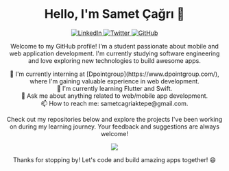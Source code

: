<h1 align="center">Hello, I'm Samet Çağrı 👋</h1>

<p align="center">
  <a href="https://www.linkedin.com/in/sametcagriaktepe/" target="_blank">
    <img alt="LinkedIn" src="https://img.shields.io/badge/LinkedIn-Connect-blue?style=flat-square&logo=linkedin">
  </a>
  <a href="https://twitter.com/denaktepe" target="_blank">
    <img alt="Twitter" src="https://img.shields.io/badge/Twitter-Follow-blue?style=flat-square&logo=twitter">
  </a>
  <a href="https://github.com/denaktepe" target="_blank">
    <img alt="GitHub" src="https://img.shields.io/badge/GitHub-Follow-black?style=flat-square&logo=github">
  </a>
</p>

<p align="center">
  Welcome to my GitHub profile! I'm a student passionate about mobile and web application development. I'm currently studying software engineering and love exploring new technologies to build awesome apps.
</p>

<p align="center">
   💼 I'm currently interning at [Dpointgroup](https://www.dpointgroup.com/), where I'm gaining valuable experience in web development.
  <br>
  🌱 I’m currently learning Flutter and Swift.
  <br>
  💬 Ask me about anything related to web/mobile app development.
  <br>
  📫 How to reach me: sametcagriaktepe@gmail.com.
</p>

<p align="center">
  Check out my repositories below and explore the projects I've been working on during my learning journey. Your feedback and suggestions are always welcome!
</p>

<p align="center">
  <img src="https://github-readme-stats.vercel.app/api?username=denaktepe&show_icons=true&count_private=true&hide=contribs,prs&theme=radical">
</p>

<p align="center">
  Thanks for stopping by! Let's code and build amazing apps together! 😄
</p>
